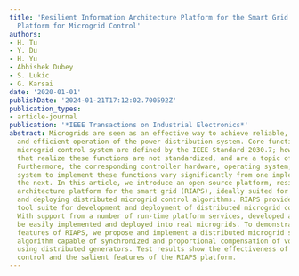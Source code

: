 ```yaml
---
title: 'Resilient Information Architecture Platform for the Smart Grid: A Novel Open-Source
  Platform for Microgrid Control'
authors:
- H. Tu
- Y. Du
- H. Yu
- Abhishek Dubey
- S. Lukic
- G. Karsai
date: '2020-01-01'
publishDate: '2024-01-21T17:12:02.700592Z'
publication_types:
- article-journal
publication: '*IEEE Transactions on Industrial Electronics*'
abstract: Microgrids are seen as an effective way to achieve reliable, resilient,
  and efficient operation of the power distribution system. Core functions of the
  microgrid control system are defined by the IEEE Standard 2030.7; however, the algorithms
  that realize these functions are not standardized, and are a topic of research.
  Furthermore, the corresponding controller hardware, operating system, and communication
  system to implement these functions vary significantly from one implementation to
  the next. In this article, we introduce an open-source platform, resilient information
  architecture platform for the smart grid (RIAPS), ideally suited for implementing
  and deploying distributed microgrid control algorithms. RIAPS provides a design-time
  tool suite for development and deployment of distributed microgrid control algorithms.
  With support from a number of run-time platform services, developed algorithms can
  be easily implemented and deployed into real microgrids. To demonstrate the unique
  features of RIAPS, we propose and implement a distributed microgrid secondary control
  algorithm capable of synchronized and proportional compensation of voltage unbalance
  using distributed generators. Test results show the effectiveness of the proposed
  control and the salient features of the RIAPS platform.
---
```

